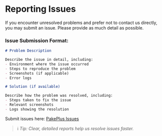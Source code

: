 # Reporting Issues  

If you encounter unresolved problems and prefer not to contact us directly, you may submit an issue. Please provide as much detail as possible.  

### Issue Submission Format:  

```markdown
# Problem Description  

Describe the issue in detail, including:  
- Environment where the issue occurred  
- Steps to reproduce the problem  
- Screenshots (if applicable)  
- Error logs  

# Solution (if available)  

Describe how the problem was resolved, including:  
- Steps taken to fix the issue  
- Relevant screenshots  
- Logs showing the resolution  
```

Submit issues here: [PakePlus Issues](https://github.com/Sjj1024/PakePlus/issues)  

> ℹ️ *Tip: Clear, detailed reports help us resolve issues faster.*